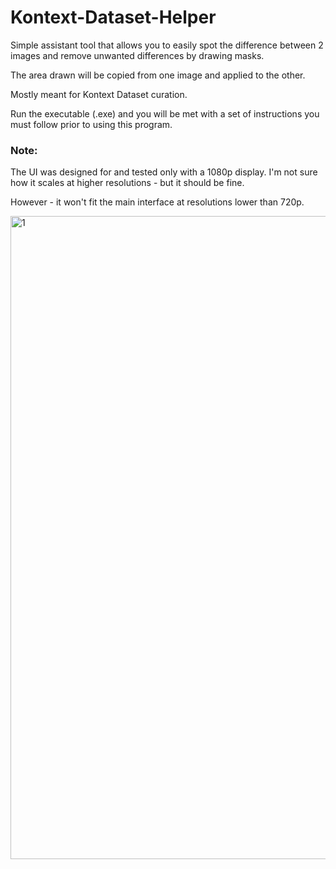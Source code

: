 # Kontext-Dataset-Helper

Simple assistant tool that allows you to easily spot the difference between 2 images and remove unwanted differences by drawing masks.

The area drawn will be copied from one image and applied to the other.

Mostly meant for Kontext Dataset curation.

Run the executable (.exe) and you will be met with a set of instructions you must follow prior to using this program.

### Note: 
The UI was designed for and tested only with a 1080p display. I'm not sure how it scales at higher resolutions - but it should be fine. 

However - it won't fit the main interface at resolutions lower than 720p.

<img width="1920" height="1029" alt="1" src="https://github.com/user-attachments/assets/ab1f1403-8dec-427e-acdc-59f0a92f9d7d" />
